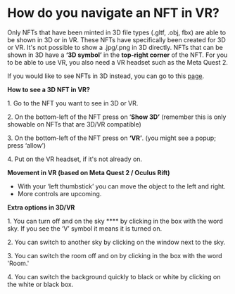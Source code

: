 # How do you navigate an NFT in VR?

Only NFTs that have been minted in 3D file types (.gltf, .obj, fbx) are able to be shown in 3D or in VR. These NFTs have specifically been created for 3D or VR. It's not possible to show a .jpg/.png in 3D directly. NFTs that can be shown in 3D have a **‘3D symbol’** in the **top-right corner** of the NFT. For you to be able to use VR, you also need a VR headset such as the Meta Quest 2.

&#x20;

If you would like to see NFTs in 3D instead, you can go to this [page](how-do-you-navigate-an-nft-in-3d.md).&#x20;

&#x20;

**How to see a 3D NFT in VR?**

1\.      Go to the NFT you want to see in 3D or VR.

2\.      On the bottom-left of the NFT press on ‘**Show 3D’** (remember this is only showable on NFTs that are 3D/VR compatible)

3\.      On the bottom-left of the NFT press on **‘VR’**. (you might see a popup; press ‘allow’)

4\.      Put on the VR headset, if it's not already on.

&#x20;

**Movement in VR (based on Meta Quest 2 / Oculus Rift)**

* With your ‘left thumbstick’ you can move the object to the left and right.
* More controls are upcoming.&#x20;

&#x20;

**Extra options in 3D/VR**

1\.      You can turn off and on the sky **** by clicking in the box with the word sky. If you see the ‘V’ symbol it means it is turned on.

2\.      You can switch to another sky by clicking on the window next to the sky.

3\.      You can switch the room off and on by clicking in the box with the word 'Room.'

4\.      You can switch the background quickly to black or white by clicking on the white or black box.
